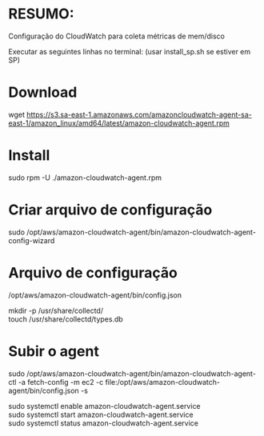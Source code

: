 # RESUMO:<br>
Configuração do CloudWatch para coleta métricas de mem/disco

Executar as seguintes linhas no terminal: (usar install_sp.sh se estiver em SP)

# Download<br>
wget https://s3.sa-east-1.amazonaws.com/amazoncloudwatch-agent-sa-east-1/amazon_linux/amd64/latest/amazon-cloudwatch-agent.rpm

# Install<br>
sudo rpm -U ./amazon-cloudwatch-agent.rpm

# Criar arquivo de configuração<br>
sudo /opt/aws/amazon-cloudwatch-agent/bin/amazon-cloudwatch-agent-config-wizard

# Arquivo de configuração<br>
/opt/aws/amazon-cloudwatch-agent/bin/config.json <br>

mkdir -p /usr/share/collectd/<br>
touch /usr/share/collectd/types.db<br>

# Subir o  agent<br>
sudo /opt/aws/amazon-cloudwatch-agent/bin/amazon-cloudwatch-agent-ctl -a fetch-config -m ec2 -c file:/opt/aws/amazon-cloudwatch-agent/bin/config.json  -s<br>

sudo systemctl enable amazon-cloudwatch-agent.service<br>
sudo systemctl start amazon-cloudwatch-agent.service<br>
sudo systemctl status amazon-cloudwatch-agent.service<br>
